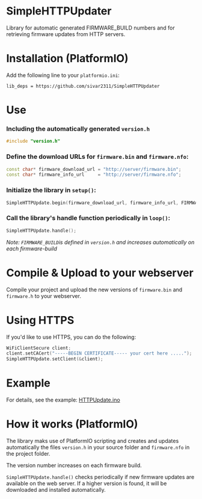 # SimpleHTTPUpdater

Library for automatic generated FIRMWARE_BUILD numbers and for retrieving firmware updates from HTTP servers.

# Installation (PlatformIO)

Add the following line to your `platformio.ini`:
```
lib_deps = https://github.com/sivar2311/SimpleHTTPUpdater
```

# Use

### Including the automatically generated `version.h`

```C++
#include "version.h"
```

### Define the download URLs for `firmware.bin` and `firmware.nfo`:
```C++
const char* firmware_download_url = "http://server/firmware.bin";
const char* firmware_info_url     = "http://server/firmware.nfo";
```

### Initialize the library in `setup()`:

```C++
SimpleHTTPUpdate.begin(firmware_download_url, firmware_info_url, FIRMWARE_BUILD);
```

### Call the library's handle function periodically in `loop()`:
```C++
SimpleHTTPUpdate.handle();
```
*Note: `FIRMWARE_BUILD`is defined in `version.h` and increases automatically on each firmware-build*

# Compile & Upload to your webserver
Compile your project and upload the new versions of `firmware.bin` and `firmware.h` to your webserver.

# Using HTTPS
If you'd like to use HTTPS, you can do the following:
```C++
WiFiClientSecure client;
client.setCACert("-----BEGIN CERTIFICATE----- your cert here .....");
SimpleHTTPUpdate.setClient(&client);
```

# Example
For details, see the example: [HTTPUpdate.ino](./examples/HTTPUpdate/HTTPUpdate.ino)
# How it works (PlatformIO)

The library maks use of PlatformIO scripting and creates and updates automatically the files `version.h` in your source folder and `firmware.nfo` in the project folder. 

The version number increases on each firmware build.

`SimpleHTTPUpdate.handle()` checks periodically if new firmware updates are available on the web server.
If a higher version is found, it will be downloaded and installed automatically.
